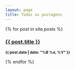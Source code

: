 ```yaml
---
layout: page
title: Todas as postagens
---
```


<div>
    {% for post in site.posts %}    
        <h3><a href="{{ post.url }}">{{ post.title }}</a></h3>
        <p><small><strong>{{ post.date | date: "%B %e, %Y" }}</strong></small></p>
        <!-- This post listing code snippet was taken from:
        https://gist.github.com/erjjones/1998382 -->
    {% endfor %}
<div>

